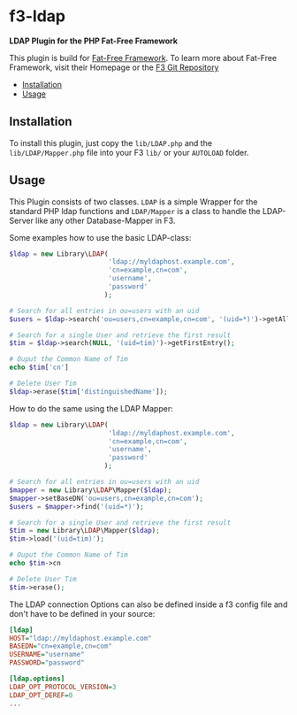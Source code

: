 # f3-ldap
**LDAP Plugin for the PHP Fat-Free Framework**

This plugin is build for [Fat-Free Framework](http://www.fatfreeframework.com/). To learn more about Fat-Free Framework, visit their Homepage or the [F3 Git Repository](http://github.com/bcosca/fatfree)

* [Installation](#installation)
* [Usage](#usage)

## Installation

To install this plugin, just copy the `lib/LDAP.php` and the `lib/LDAP/Mapper.php` file into your F3 `lib/` or your `AUTOLOAD` folder.

## Usage

This Plugin consists of two classes. `LDAP` is a simple Wrapper for the standard PHP ldap functions and `LDAP/Mapper` is a class to handle the LDAP-Server like any other Database-Mapper in F3. 

Some examples how to use the basic LDAP-class:

```php
$ldap = new Library\LDAP(
                         'ldap://myldaphost.example.com',
                         'cn=example,cn=com',
                         'username',
                         'password' 
                        );

# Search for all entries in ou=users with an uid
$users = $ldap->search('ou=users,cn=example,cn=com', '(uid=*)')->getAll();

# Search for a single User and retrieve the first result
$tim = $ldap->search(NULL, '(uid=tim)')->getFirstEntry();

# Ouput the Common Name of Tim
echo $tim['cn']

# Delete User Tim
$ldap->erase($tim['distinguishedName']);
```

How to do the same using the LDAP Mapper:

```php
$ldap = new Library\LDAP(
                         'ldap://myldaphost.example.com',
                         'cn=example,cn=com',
                         'username',
                         'password' 
                        );

# Search for all entries in ou=users with an uid
$mapper = new Library\LDAP\Mapper($ldap);
$mapper->setBaseDN('ou=users,cn=example,cn=com');
$users = $mapper->find('(uid=*)');

# Search for a single User and retrieve the first result
$tim = new Library\LDAP\Mapper($ldap);
$tim->load('(uid=tim)');

# Ouput the Common Name of Tim
echo $tim->cn

# Delete User Tim
$tim->erase();
```

The LDAP connection Options can also be defined inside a f3 config file and don't have to be defined in your source:

```ini
[ldap]
HOST="ldap://myldaphost.example.com"
BASEDN="cn=example,cn=com"
USERNAME="username"
PASSWORD="password"

[ldap.options]
LDAP_OPT_PROTOCOL_VERSION=3
LDAP_OPT_DEREF=0
...
```
